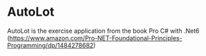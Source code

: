 # AutoLot
AutoLot is the exercise application from the book Pro C# with .Net6 (https://www.amazon.com/Pro-NET-Foundational-Principles-Programming/dp/1484278682)
